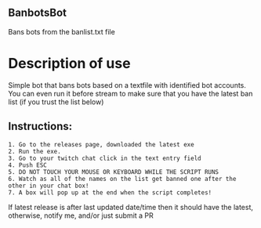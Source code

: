## BanbotsBot
Bans bots from the banlist.txt file

# Description of use
Simple bot that bans bots based on a textfile with identified bot accounts.
You can even run it before stream to make sure that you have the latest ban list (if you trust the list below)

## Instructions:
	1. Go to the releases page, downloaded the latest exe
	2. Run the exe.
	3. Go to your twitch chat click in the text entry field
	4. Push ESC
	5. DO NOT TOUCH YOUR MOUSE OR KEYBOARD WHILE THE SCRIPT RUNS 
	6. Watch as all of the names on the list get banned one after the other in your chat box!
	7. A box will pop up at the end when the script completes! 

If latest release is after last updated date/time then it should have the latest, otherwise, notify me, and/or just submit a PR
